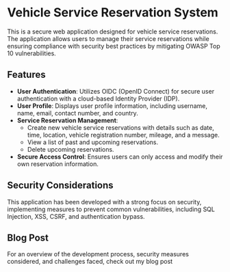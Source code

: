 # Vehicle Service Reservation System

This is a secure web application designed for vehicle service reservations. The application allows users to manage their service reservations while ensuring compliance with security best practices by mitigating OWASP Top 10 vulnerabilities.

## Features

- **User Authentication**: Utilizes OIDC (OpenID Connect) for secure user authentication with a cloud-based Identity Provider (IDP).
- **User Profile**: Displays user profile information, including username, name, email, contact number, and country.
- **Service Reservation Management**:
  - Create new vehicle service reservations with details such as date, time, location, vehicle registration number, mileage, and a message.
  - View a list of past and upcoming reservations.
  - Delete upcoming reservations.
- **Secure Access Control**: Ensures users can only access and modify their own reservation information.

## Security Considerations

This application has been developed with a strong focus on security, implementing measures to prevent common vulnerabilities, including SQL Injection, XSS, CSRF, and authentication bypass.

## Blog Post

For an overview of the development process, security measures considered, and challenges faced, check out my blog post
